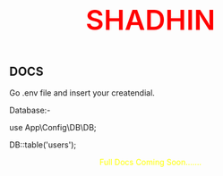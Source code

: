 <p align="center" style="color: red; font-size: 50px; font-weight:600">SHADHIN</p>

## DOCS

Go .env file and insert your createndial.

Database:-

use App\Config\DB\DB;

DB::table('users');

<p align="center" style="color: yellow">Full Docs Coming Soon.......</p>
